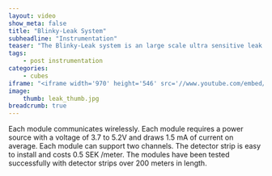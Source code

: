 ```yaml
---
layout: video
show_meta: false
title: "Blinky-Leak System"
subheadline: "Instrumentation"
teaser: "The Blinky-Leak system is an large scale ultra sensitive leak detector designed for remote locations."
tags:
    - post instrumentation
categories:
    - cubes
iframe: "<iframe width='970' height='546' src='//www.youtube.com/embed/ixhx7huZjTI?si=0Gq-TxCqrKp-QzCg' frameborder='0' allowfullscreen></iframe>"
image:
    thumb: leak_thumb.jpg
breadcrumb: true
---
```

<!--more-->

 Each module communicates wirelessly. Each module requires a power source with a voltage of 3.7 to 5.2V and draws 1.5 mA of current on average. Each module can support two channels. The detector strip is easy to install and costs 0.5 SEK /meter. The modules have been tested successfully with detector strips over 200 meters in length.
